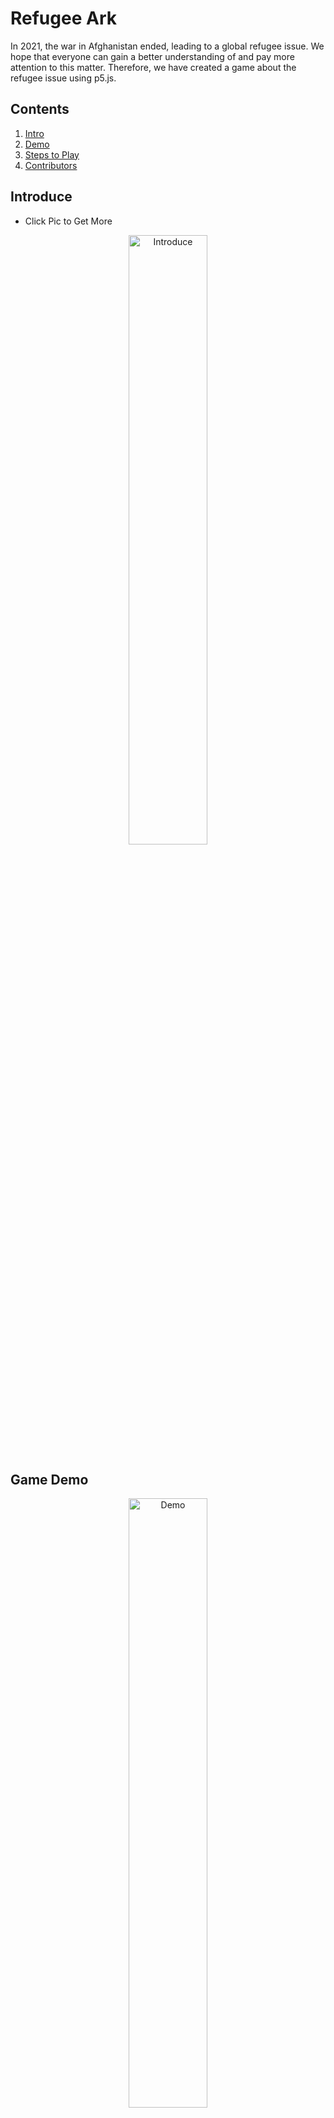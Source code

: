 # Refugee Ark

In 2021, the war in Afghanistan ended, leading to a global refugee issue. We hope that everyone can gain a better understanding of and pay more attention to this matter. Therefore, we have created a game about the refugee issue using p5.js.

## Contents

1. [Intro](#Introduce)
2. [Demo](#Game-Demo)
3. [Steps to Play](#How-to-Play)
4. [Contributors](#Contributors)

## Introduce
- Click Pic to Get More
<div align="center">
   <a href="https://youtu.be/BahdQd2NUcU">
     <img src="https://img.youtube.com/vi/BahdQd2NUcU/maxresdefault.jpg" 
      width="50%"
      alt="Introduce" >
   </a>
</div>

## Game Demo
<div align="center">
   <a href="https://www.youtube.com/watch?v=Nqbug47p0Ho">
     <img src="https://img.youtube.com/vi/Nqbug47p0Ho/maxresdefault.jpg"
     width="50%"
     alt="Demo">
   </a>
</div>

## How to Play
1. Install [Node.js](https://nodejs.org/zh-tw) and git
2. Clone the Project by git
```
git clone https://github.com/C-WeiYu/Game-RefugeeArk.git
```
3. Open the Project
4. Install packages and Run
```
npm install
npm start
```
5. Play the Game on Web (http://localhost:3000)

## Contributors
|組員|系級|學號|工作分配|github|
|-|-|-|-|-|
|陳湘宜|廣告四|106405176| 人物設計、PPT | |
|楊馥蓉|數位碩一|110462016| UI、飛機、報告 | |
|姚惠馨|資科碩一|110753135| 文案、故事、影片 | |
|莊崴宇|資科碩一|110753117| 遊戲製作、報告 | [C-WeiYu](https://github.com/C-WeiYu)|
|林依樺|資科碩一|110753207| 遊戲製作、PPT | [evaneversaydie](https://github.com/evaneversaydie) |
|何彥南|資科碩一|110753202| 遊戲製作、影片 | [aaron1aaron2](https://github.com/aaron1aaron2) |






